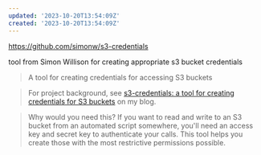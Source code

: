 ```yaml
---
updated: '2023-10-20T13:54:09Z'
created: '2023-10-20T13:54:09Z'
---
```

https://github.com/simonw/s3-credentials

tool from Simon Willison for creating appropriate s3 bucket credentials

> A tool for creating credentials for accessing S3 buckets

> For project background, see [s3-credentials: a tool for creating credentials for S3 buckets](https://simonwillison.net/2021/Nov/3/s3-credentials/) on my blog.

> Why would you need this? If you want to read and write to an S3 bucket from an automated script somewhere, you'll need an access key and secret key to authenticate your calls. This tool helps you create those with the most restrictive permissions possible.